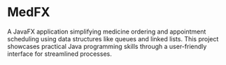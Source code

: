 # MedFX
A JavaFX application simplifying medicine ordering and appointment scheduling using data structures like queues and linked lists. This project showcases practical Java programming skills through a user-friendly interface for streamlined processes.    
